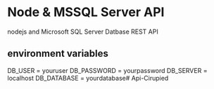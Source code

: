 # Node & MSSQL Server API
nodejs and Microsoft SQL Server Datbase REST API

## environment variables

DB_USER = youruser
DB_PASSWORD = yourpassword
DB_SERVER = localhost
DB_DATABASE = yourdatabase#   A p i - C i r u p i e d  
 